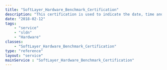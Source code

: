 ```yaml
---
title: "SoftLayer_Hardware_Benchmark_Certification"
description: "This certification is used to indicate the date, time and validity of the benchmark certification process. The certification process includes running a battery of tests on all major sub-systems of a server in order to verify that all components of the server are functioning up to specification. Only after a server has passed each and every hardware and configuration test will it be provisioned for a customer. The 'SoftLayer_Hardware_Benchmark_Certification' class is used to indicate the date, time and validity of the benchmark certification process. This process includes running a battery of tests on all major sub-systems of a server to verify that all components of the server are functioning according to their specifications. Once each server has passed all hardware and configurations tests, it is provisioned to a SoftLayer customer. "
date: "2018-02-12"
tags:
    - "service"
    - "sldn"
    - "Hardware"
classes:
    - "SoftLayer_Hardware_Benchmark_Certification"
type: "reference"
layout: "service"
mainService : "SoftLayer_Hardware_Benchmark_Certification"
---
```

